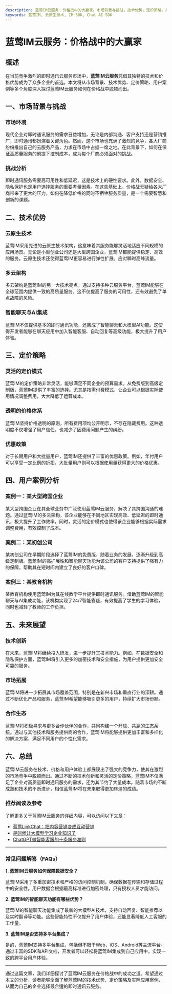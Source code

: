 ```yaml
---
description: 蓝莺IM云服务：价格战中的大赢家。市场背景与挑战，技术优势，定价策略，用户案例分析，未来展望，总结。
keywords: 蓝莺IM, 云原生技术, IM SDK, Chat AI SDK
---
```

# 蓝莺IM云服务：价格战中的大赢家

## 概述

在当前竞争激烈的即时通讯云服务市场中，**蓝莺IM云服务**凭借其独特的技术和价格优势成为了众多企业的首选。本文将从市场背景、技术优势、定价策略、用户案例等多个角度深入探讨蓝莺IM云服务如何在价格战中脱颖而出。

## 一、市场背景与挑战

### 市场环境

现代企业对即时通讯服务的需求日益增加，无论是内部沟通、客户支持还是营销推广，即时通讯都扮演着关键角色。然而，这个市场也充满了激烈的竞争，各大厂商纷纷推出自己的云服务产品，力求在市场中占据一席之地。在此背景下，如何在保证高质量服务的前提下控制成本，成为每个厂商必须面对的挑战。

### 挑战分析

即时通讯服务需要高可用性和低延迟，这是技术上的硬性要求。此外，数据安全、隐私保护也是用户选择服务的重要考量因素。在这些基础上，价格战无疑给各大厂商带来了更大的压力，如何在降低价格的同时不牺牲服务质量，是一个需要智慧和创新的课题。

## 二、技术优势

### 云原生技术

蓝莺IM采用先进的云原生技术架构，这意味着其服务能够灵活地适应不同规模的应用场景。无论是小型创业公司还是大型跨国企业，蓝莺IM都能提供稳定、高效的服务。云原生技术还使得蓝莺IM更容易进行弹性扩展，应对瞬时高峰流量。

### 多云架构

多云架构是蓝莺IM的另一大技术亮点，通过支持多种云服务平台，蓝莺IM能够在全球范围内提供一致的高质量服务。这不仅提高了服务的可用性，还有效避免了单点故障的风险。

### 智能聊天与AI集成

蓝莺IM不仅提供基本的即时通讯功能，还集成了智能聊天和大模型AI功能。这使得开发者能够在聊天应用中加入智能客服、自动回复等高级功能，极大提升了用户体验。

## 三、定价策略

### 灵活的定价模式

蓝莺IM的定价策略非常灵活，能够满足不同企业的预算需求。从免费版到高级定制版，蓝莺IM提供了丰富的选择。尤其是按需付费模式，让企业可以根据实际使用情况调整费用，大大降低了运营成本。

### 透明的价格体系

蓝莺IM坚持价格透明的原则，所有费用项均公开明示，不存在隐藏费用。这种透明度不仅增强了用户信任，也减少了因费用问题产生的纠纷。

### 优惠政策

对于长期用户和大批量用户，蓝莺IM还提供了丰富的优惠政策。例如，年付用户可以享受一定比例的折扣，大批量用户则可以根据使用量获得更大的价格优惠。

## 四、用户案例分析

### 案例一：某大型跨国企业

某大型跨国企业在其全球业务中广泛使用蓝莺IM云服务，解决了其跨国沟通的难题。通过蓝莺IM的多云架构，该企业能够在不同地区实现高效、低延迟的即时通讯，极大提升了工作效率。同时，灵活的定价模式也使得该企业能够根据实际需求调整费用，有效控制了成本。

### 案例二：某初创公司

某初创公司在早期阶段选择了蓝莺IM的免费版，随着业务的发展，逐渐升级到高级定制版。蓝莺IM的高扩展性和智能聊天功能为该公司的客户支持提供了强有力的保障，帮助其在短时间内建立了良好的客户口碑。

### 案例三：某教育机构

某教育机构使用蓝莺IM为其在线教学平台提供即时通讯服务。借助蓝莺IM的智能聊天与AI集成功能，该机构实现了24/7智能答疑，有效提高了学生的学习体验，同时也减轻了教师的工作负担。

## 五、未来展望

### 技术创新

在未来，蓝莺IM将继续投入研发，进一步提升其技术能力。例如，在数据安全和隐私保护方面，蓝莺IM将引入更多的加密技术和安全措施，为用户提供更加安全可靠的服务。

### 市场拓展

蓝莺IM将进一步拓展其市场覆盖范围，特别是在新兴市场和垂直行业的深耕。通过不断优化产品和服务，蓝莺IM希望能够吸引更多的用户，持续扩大市场份额。

### 合作生态

蓝莺IM将积极寻求与更多合作伙伴的合作，共同构建一个开放、共赢的生态系统。通过与其他技术和服务提供商的合作，蓝莺IM将能够提供更加丰富和多样化的解决方案，满足不同用户的个性化需求。

## 六、总结

蓝莺IM云服务在技术、价格和用户体验上都展现出了强大的竞争力，使其在激烈的市场竞争中脱颖而出。通过不断的技术创新和灵活的定价策略，蓝莺IM不仅满足了企业对高质量即时通讯服务的需求，还为其节约了大量成本。随着市场的不断成熟和技术的不断进步，相信蓝莺IM将在未来取得更加辉煌的成绩。

### 推荐阅读及参考

了解更多关于蓝莺IM云服务的详细内容，可以访问以下文章：

- [蓝莺LinkChat：把内容营销变成互动营销](../articles/product-and-technologies/lanying-linkchat-turning-content-marketing-into-interactive-marketing.html)
- [是时候让大模型学习企业知识了](../articles/product-and-technologies/It-is-time-to-make-LLM-learn-enterprise-knowledge.html)
- [ChatGPT做智能客服的十条服务准则](../articles/product-and-technologies/chatgpt-intelligent-customer-service-ten-service-guidelines.html)

---

### 常见问题解答（FAQs）

**1. 蓝莺IM云服务如何保障数据安全？**

蓝莺IM采用了多重加密技术和严格的访问控制机制，确保数据在传输和存储过程中的安全性。用户数据会根据最高标准进行加密处理，只有授权人员才能访问。

**2. 蓝莺IM的智能聊天功能有哪些优势？**

蓝莺IM的智能聊天功能集成了最新的大模型AI技术，支持自动回复、智能推荐以及实时翻译等功能。这些智能特性不仅提升了用户体验，还能显著降低人工客服的工作量。

**3. 蓝莺IM是否支持多平台集成？**

是的，蓝莺IM支持多平台集成，包括但不限于Web、iOS、Android等主流平台。通过丰富的SDK和API文档，开发者可以轻松将蓝莺IM集成到自己应用中，实现一致的跨平台用户体验。

---

通过这篇文章，我们详细探讨了蓝莺IM云服务在价格战中的成功之道。希望通过本文的分析，读者能够全面了解蓝莺IM的技术优势、定价策略及实际应用案例，从而为自己的企业选择最合适的即时通讯云服务。